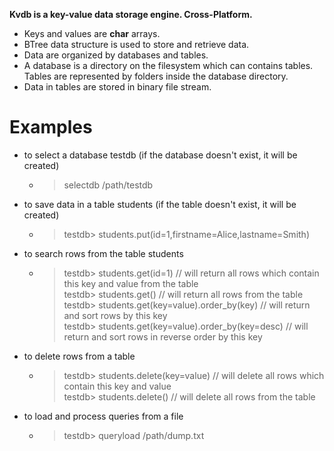 **Kvdb is a key-value data storage engine. Cross-Platform.**


* Keys and values are **char** arrays.
* BTree data structure is used to store and retrieve data.
* Data are organized by databases and tables.
* A database is a directory on the filesystem which can contains tables. Tables are represented by folders inside the
  database directory.
* Data in tables are stored in binary file stream.

# Examples
* to select a database testdb (if the database doesn't exist, it will be created)
   * > selectdb /path/testdb
* to save data in a table students (if the table doesn't exist, it will be created)
   * >testdb> students.put(id=1,firstname=Alice,lastname=Smith)
* to search rows from the table students  
   * >testdb> students.get(id=1) // will return all rows which contain this key and value from the table  
     testdb> students.get() // will return all rows from the table  
     testdb> students.get(key=value).order_by(key) // will return and sort rows by this key  
     testdb> students.get(key=value).order_by(key=desc) // will return and sort rows in reverse order by this key  
* to delete rows from a table  
   * >testdb> students.delete(key=value) // will delete all rows which contain this key and value  
     testdb> students.delete() // will delete all rows from the table
* to load and process queries from a file
   * >testdb> queryload /path/dump.txt